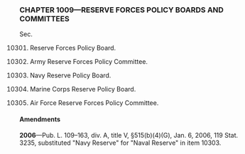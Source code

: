### **CHAPTER 1009—RESERVE FORCES POLICY BOARDS AND COMMITTEES** ###

Sec.

10301. Reserve Forces Policy Board.

10302. Army Reserve Forces Policy Committee.

10303. Navy Reserve Policy Board.

10304. Marine Corps Reserve Policy Board.

10305. Air Force Reserve Forces Policy Committee.

#### Amendments ####

**2006**—Pub. L. 109–163, div. A, title V, §515(b)(4)(G), Jan. 6, 2006, 119 Stat. 3235, substituted "Navy Reserve" for "Naval Reserve" in item 10303.